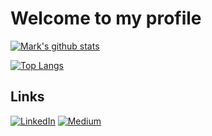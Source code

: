 # Welcome to my profile

[![Mark's github stats](https://github-readme-stats.vercel.app/api?username=markk628&show_icons=true&theme=highcontrast)](https://github.com/markk628/markk628)

[![Top Langs](https://github-readme-stats.vercel.app/api/top-langs/?username=markk628&layout=donut-vertical&theme=highcontrast)](https://github.com/markk628/markk628)

<h2>Links</h2> 
<a href="https://linkedin.com/in/markk628" target="_blank"><img alt="LinkedIn" src="https://img.shields.io/badge/linkedin-%230077B5.svg?&style=for-the-badge&logo=linkedin&logoColor=white" /></a> 
<a href="https://medium.com/@markk628" target="_blank"><img alt="Medium" src="https://img.shields.io/badge/medium-%2312100E.svg?&style=for-the-badge&logo=medium&logoColor=white" /></a>
</p>
